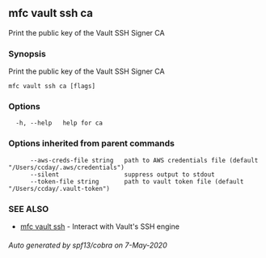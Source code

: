 ## mfc vault ssh ca

Print the public key of the Vault SSH Signer CA

### Synopsis

Print the public key of the Vault SSH Signer CA

```
mfc vault ssh ca [flags]
```

### Options

```
  -h, --help   help for ca
```

### Options inherited from parent commands

```
      --aws-creds-file string   path to AWS credentials file (default "/Users/ccday/.aws/credentials")
      --silent                  suppress output to stdout
      --token-file string       path to vault token file (default "/Users/ccday/.vault-token")
```

### SEE ALSO

* [mfc vault ssh](mfc_vault_ssh.md)	 - Interact with Vault's SSH engine

###### Auto generated by spf13/cobra on 7-May-2020
